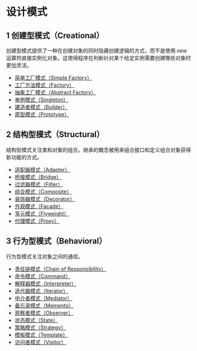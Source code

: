 # 设计模式

## 1 创建型模式（Creational）

创建型模式提供了一种在创建对象的同时隐藏创建逻辑的方式，而不是使用 new 运算符直接实例化对象。这使得程序在判断针对某个给定实例需要创建哪些对象时更加灵活。

- [简单工厂模式（Simple Factory）](./creation-simple-factory-pattern '简单工厂模式（Simple Factory）')
- [工厂方法模式（Factory）](./creation-factory-method-pattern '工厂方法模式（Factory）')
- [抽象工厂模式（Abstract Factory）](./creation-abstract-factory-pattern '抽象工厂模式（Abstract Factory）')
- [单例模式（Singleton）](./creation-singleton-pattern '单例模式（Singleton）')
- [建造者模式（Builder）](./creation-builder-pattern '建造者模式（Builder）')
- [原型模式（Prototype）](./creation-prototype-pattern '原型模式（Prototype）')

## 2 结构型模式（Structural）

结构型模式关注类和对象的组合。继承的概念被用来组合接口和定义组合对象获得新功能的方式。

- [适配器模式（Adapter）](./structure-adapter-pattern '适配器模式（Adapter）')
- [桥接模式（Bridge）](./structure-bridge-pattern '桥接模式（Bridge）')
- [过滤器模式（Filter）](./structure-filter-pattern '过滤器模式（Filter）')
- [组合模式（Composite）](./structure-composite-pattern '组合模式（Composite）')
- [装饰器模式（Decorator）](./structure-decorator-pattern '装饰器模式（Decorator）')
- [外观模式（Facade）](./structure-facade-pattern '外观模式（Facade）')
- [享元模式（Flyweight）](./structure-flyweight-pattern '享元模式（Flyweight）')
- [代理模式（Proxy）](./structure-proxy-pattern '代理模式（Proxy）')

## 3 行为型模式（Behavioral）

行为型模式关注对象之间的通信。

- [责任链模式（Chain of Responsibility）](./ '责任链模式（Chain of Responsibility）')
- [命令模式（Command）](./ '命令模式（Command）')
- [解释器模式（Interpreter）](./ '解释器模式（Interpreter）')
- [迭代器模式（Iterator）](./ '迭代器模式（Iterator）')
- [中介者模式（Mediator）](./ '中介者模式（Mediator）')
- [备忘录模式（Memento）](./ '备忘录模式（Memento）')
- [观察者模式（Observer）](./ '观察者模式（Observer）')
- [状态模式（State）](./ '状态模式（State）')
- [策略模式（Strategy）](./ '策略模式（Strategy）')
- [模板模式（Template）](./ '模板模式（Template）')
- [访问者模式（Visitor）](./ '访问者模式（Visitor）')
